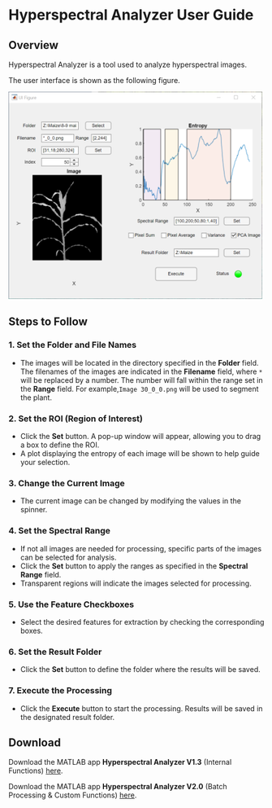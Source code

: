 # Hyperspectral Analyzer User Guide

## Overview
Hyperspectral Analyzer is a tool used to analyze hyperspectral images.

The user interface is shown as the following figure.

<img src="images/hyper_maize.png" width="500" >

## Steps to Follow

### 1. Set the Folder and File Names
- The images will be located in the directory specified in the **Folder** field. The filenames of the images are indicated in the **Filename** field, where `*` will be replaced by a number. The number will fall within the range set in the **Range** field. For example,`Image 30_0_0.png` will be used to segment the plant.

### 2. Set the ROI (Region of Interest)
- Click the **Set** button. A pop-up window will appear, allowing you to drag a box to define the ROI.
- A plot displaying the entropy of each image will be shown to help guide your selection.

### 3. Change the Current Image
- The current image can be changed by modifying the values in the spinner.

### 4. Set the Spectral Range
- If not all images are needed for processing, specific parts of the images can be selected for analysis. 
- Click the **Set** button to apply the ranges as specified in the **Spectral Range** field.
- Transparent regions will indicate the images selected for processing.

### 5. Use the Feature Checkboxes
- Select the desired features for extraction by checking the corresponding boxes.

### 6. Set the Result Folder
- Click the **Set** button to define the folder where the results will be saved.

### 7. Execute the Processing
- Click the **Execute** button to start the processing. Results will be saved in the designated result folder.

## Download
Download the MATLAB app **Hyperspectral Analyzer V1.3** (Internal Functions) [here](https://raw.githubusercontent.com/hfstudio/Hyperspectral-Analyzer/refs/heads/main/bin/HyperspectralAnalyzer_v1.3_internal_functions.mlappinstall).

Download the MATLAB app **Hyperspectral Analyzer V2.0** (Batch Processing & Custom Functions) [here](https://raw.githubusercontent.com/hfstudio/Hyperspectral-Analyzer/refs/heads/main/bin/HyperspectralAnalyzer_v2.0_custom_functions.mlappinstall).


